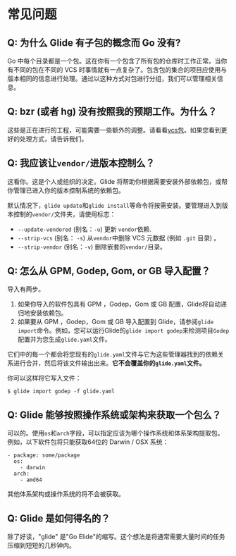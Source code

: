 # 常见问题

## Q: 为什么 Glide 有子包的概念而 Go 没有?

Go 中每个目录都是一个包。这在你有一个包含了所有包的仓库时工作正常。当你有不同的包在不同的 VCS 时事情就有一点复杂了。包含包的集合的项目应使用与版本相同的信息进行处理。通过以这种方式对包进行分组，我们可以管理相关信息。

## Q: bzr (或者 hg) 没有按照我的预期工作。为什么？

这些是正在进行的工程，可能需要一些额外的调整。请看看[vcs包](https://github.com/masterminds/vcs)。如果您看到更好的处理方式，请告诉我们。

## Q: 我应该让`vendor/`进版本控制么？

这看你。这是个人或组织的决定。Glide 将帮助你根据需要安装外部依赖包，或帮你管理已进入你的版本控制系统的依赖包。

默认情况下，`glide update`和`glide install`等命令将按需安装。要管理进入到版本控制的`vendor/`文件夹，请使用标志：

* `--update-vendored` (别名：`-u`) 更新 `vendor`依赖.
* `--strip-vcs` (别名： `-s`) 从`vendor`中删除 VCS 元数据 (例如 `.git` 目录) 。
* `--strip-vendor` (别名：`-v`) 删除嵌套的`vendor/`目录。

## Q: 怎么从 GPM, Godep, Gom, or GB 导入配置？

导入有两步。

1. 如果你导入的软件包具有 GPM ，Godep，Gom 或 GB 配置，Glide将自动递归地安装依赖包。
2. 如果要从 GPM ，Godep，Gom 或 GB 导入配置到 Glide，请参阅`glide import`命令。例如，您可以运行Glide的`glide import godep`来检测项目`Godep`配置并为您生成`glide.yaml`文件。

它们中的每一个都会将您现有的`glide.yaml`文件与它为这些管理器找到的依赖关系进行合并，然后将该文件输出出来。**它不会覆盖你的`glide.yaml`文件。**

你可以这样将它写入文件：

    $ glide import godep -f glide.yaml


## Q: Glide 能够按照操作系统或架构来获取一个包么？

可以的。使用`os`和`arch`字段，可以指定应该为哪个操作系统和体系架构提取包。例如，以下软件包将只能获取64位的 Darwin / OSX 系统：

    - package: some/package
      os:
        - darwin
      arch:
        - amd64

其他体系架构或操作系统的将不会被获取。

## Q: Glide 是如何得名的？

除了好读，"glide" 是"Go Elide"的缩写。这个想法是将通常需要大量时间的任务压缩到短短的几秒钟内。
